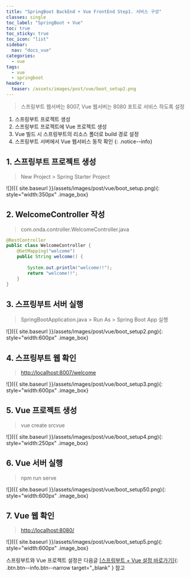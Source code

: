 ```yaml
---
title: "SpringBoot BackEnd + Vue FrontEnd Step1. 서비스 구성"
classes: single 
toc_label: "SpringBoot + Vue"
toc: true
toc_sticky: true
toc_icon: "list"
sidebar:
  nav: "docs_vue"
categories: 
  - vue
tags:
  - vue
  - springboot
header:
  teaser: /assets/images/post/vue/boot_setup2.png    
---
```


> 스프링부트 웹서버는 8007, Vue 웹서버는 8080 포트로 서비스 하도록 설정    

1. 스프링부트 프로젝트 생성    
2. 스프링부트 프로젝트에 Vue 프로젝트 생성    
3. Vue 빌드 시 스프링부트의 리소스 폴더로 build 경로 설정    
4. 스프링부트 서버에서 Vue 웹서비스 동작 확인
{: .notice--info}


## 1. 스프링부트 프로젝트 생성
> New Project > Spring Starter Project

![]({{ site.baseurl }}/assets/images/post/vue/boot_setup.png){: style="width:350px" .image_box}

## 2. WelcomeController 작성
> com.onda.controller.WelcomeController.java

```java
@RestController
public class WelcomeController {
	@GetMapping("welcome")  	
	public String welcome() { 
		
		System.out.println("welcome!!");
		return "welcome!!"; 
	}
}
```

## 3. 스프링부트 서버 실행
> SpringBootApplication.java > Run As > Spring Boot App 실행

![]({{ site.baseurl }}/assets/images/post/vue/boot_setup2.png){: style="width:600px" .image_box}


## 4. 스프링부트 웹 확인
> [http://localhost:8007/welcome](http://localhost:8007/welcome)

![]({{ site.baseurl }}/assets/images/post/vue/boot_setup3.png){: style="width:600px" .image_box}

## 5. Vue 프로젝트 생성
> vue create srcvue

![]({{ site.baseurl }}/assets/images/post/vue/boot_setup4.png){: style="width:250px" .image_box}

## 6. Vue 서버 실행
> npm run serve

![]({{ site.baseurl }}/assets/images/post/vue/boot_setup50.png){: style="width:600px" .image_box}


## 7. Vue 웹 확인
> [http://localhost:8080/](http://localhost:8007/)

![]({{ site.baseurl }}/assets/images/post/vue/boot_setup5.png){: style="width:600px" .image_box}


스프링부트와 Vue 프로젝트 설정은 다음글 [[스프링부트 + Vue 설정 바로가기]](/vue/springboot-vue-build/){: .btn.btn--info.btn--narrow target="_blank" } 참고